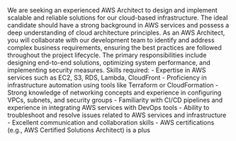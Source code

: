 We are seeking an experienced AWS Architect to design and implement scalable and reliable solutions for our cloud-based infrastructure. The ideal candidate should have a strong background in AWS services and possess a deep understanding of cloud architecture principles. As an AWS Architect, you will collaborate with our development team to identify and address complex business requirements, ensuring the best practices are followed throughout the project lifecycle. The primary responsibilities include designing end-to-end solutions, optimizing system performance, and implementing security measures.
        Skills required:
        - Expertise in AWS services such as EC2, S3, RDS, Lambda, CloudFront
        - Proficiency in infrastructure automation using tools like Terraform or CloudFormation
        - Strong knowledge of networking concepts and experience in configuring VPCs, subnets, and security groups
        - Familiarity with CI/CD pipelines and experience in integrating AWS services with DevOps tools
        - Ability to troubleshoot and resolve issues related to AWS services and infrastructure
        - Excellent communication and collaboration skills
        - AWS certifications (e.g., AWS Certified Solutions Architect) is a plus